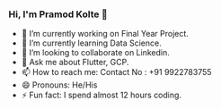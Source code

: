 ### Hi, I'm Pramod Kolte 👋

- 🔭 I’m currently working on Final Year Project.
- 🌱 I’m currently learning Data Science.
- 👯 I’m looking to collaborate on Linkedin.
- 💬 Ask me about Flutter, GCP.
- 📫 How to reach me: Contact No : +91 9922783755
- 😄 Pronouns: He/His
- ⚡ Fun fact: I spend almost 12 hours coding.
